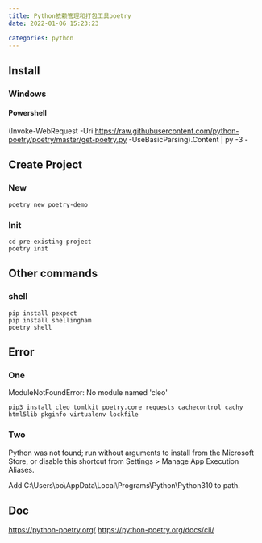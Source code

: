 ```yaml
---
title: Python依赖管理和打包工具poetry
date: 2022-01-06 15:23:23

categories: python
---
```


## Install

### Windows

#### Powershell

(Invoke-WebRequest -Uri https://raw.githubusercontent.com/python-poetry/poetry/master/get-poetry.py -UseBasicParsing).Content | py -3 -

## Create Project

### New

```
poetry new poetry-demo
```

### Init

```
cd pre-existing-project
poetry init
```

## Other commands

### shell

```
pip install pexpect
pip install shellingham
poetry shell
```

## Error

### One

ModuleNotFoundError: No module named 'cleo'

```
pip3 install cleo tomlkit poetry.core requests cachecontrol cachy html5lib pkginfo virtualenv lockfile
```

### Two

Python was not found; run without arguments to install from the Microsoft Store, or disable this shortcut from Settings > Manage App Execution Aliases.

Add C:\Users\bo\AppData\Local\Programs\Python\Python310 to path.

## Doc

https://python-poetry.org/
https://python-poetry.org/docs/cli/
